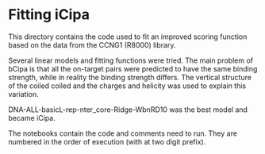 # Fitting iCipa

This directory contains the code used to fit an improved scoring function based on the data from the CCNG1 (R8000) library.

Several linear models and fitting functions were tried. The main problem of bCipa is that all the on-target pairs were predicted to have the same binding strength, while in reality the binding strength differs. The vertical structure of the coiled coiled and the charges and helicity was used to explain this variation.

DNA-ALL-basicL-rep-nter_core-Ridge-WbnRD10 was the best model and became iCipa.

The notebooks contain the code and comments need to run. They are numbered in the order of execution (with at two digit prefix).
